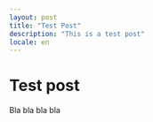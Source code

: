 ```yaml
---
layout: post
title: "Test Post"
description: "This is a test post"
locale: en
---
```



Test post
===
Bla bla bla bla
